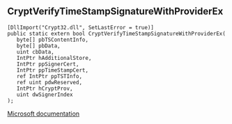 ## CryptVerifyTimeStampSignatureWithProviderEx

```
[DllImport("Crypt32.dll", SetLastError = true)]
public static extern bool CryptVerifyTimeStampSignatureWithProviderEx(
   byte[] pbTSContentInfo,
   byte[] pbData,
   uint cbData,
   IntPtr hAdditionalStore,
   IntPtr ppSignerCert,
   IntPtr ppTimeStampCert,
   ref IntPtr ppTSTInfo,
   ref uint pdwReserved,
   IntPtr hCryptProv,
   uint dwSignerIndex
);
```

[Microsoft documentation](https://docs.microsoft.com/en-us/windows/win32/api/wincrypt/nf-wincrypt-cryptverifytimestampsignaturewithproviderex)
